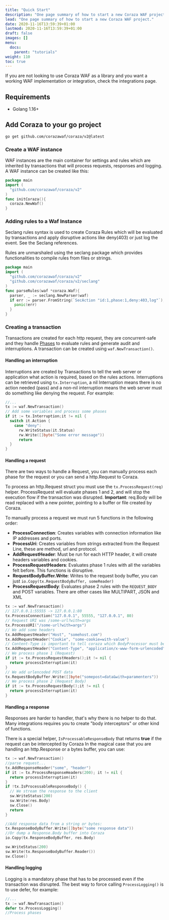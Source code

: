 ```yaml
---
title: "Quick Start"
description: "One page summary of how to start a new Coraza WAF project."
lead: "One page summary of how to start a new Coraza WAF project."
date: 2020-11-16T13:59:39+01:00
lastmod: 2020-11-16T13:59:39+01:00
draft: false
images: []
menu:
  docs:
    parent: "tutorials"
weight: 110
toc: true
---
```


If you are not looking to use Coraza WAF as a library and you want a working WAF implementation or integration, check the integrations page.
## Requirements

- Golang 1.16+

## Add Coraza to your go project

```sh
go get github.com/corazawaf/coraza/v2@latest
```

### Create a WAF instance

WAF instances are the main container for settings and rules which are inherited by transactions that will process requests, responses and logging. A WAF instance can be created like this:

```go
package main
import (
  "github.com/corazawaf/coraza/v2"
)
func initCoraza(){
  coraza.NewWaf()
}
```


### Adding rules to a Waf Instance

Seclang rules syntax is used to create Coraza Rules which will be evaluated by transactions and apply disruptive actions like deny(403) or just log the event. See the Seclang references.

Rules are unmarshaled using the seclang package which provides functionalities to compile rules from files or strings.

```go
package main
import (
  "github.com/corazawaf/coraza/v2"
  "github.com/corazawaf/coraza/v2/seclang"
)
func parseRules(waf *coraza.Waf){
  parser, _ := seclang.NewParser(waf)
  if err := parser.FromString(`SecAction "id:1,phase:1,deny:403,log"`); err != nil {
    panic(err)
  }
}
```

### Creating a transaction

Transactions are created for each http request, they are concurrent-safe and they handle [Phases](#) to evaluate rules and generate audit and interruptions. A transaction can be created using ```waf.NewTransaction()```.

#### Handling an interruption

Interruptions are created by Transactions to tell the web server or application what action is required, based on the rules actions. Interruptions can be retrieved using ```tx.Interruption```, a nil Interruption means there is no action needed (pass) and a non-nil interruption means the web server must do something like denying the request. For example:

```go
//...
tx := waf.NewTransaction()
// Add some variables and process some phases
if it := tx.Interruption;it != nil {
  switch it.Action {
    case "deny":
      rw.WriteStatus(it.Status)
      rw.Write([]byte("Some error message"))
      return
  }
}
```

#### Handling a request

There are two ways to handle a Request, you can manually process each phase for the request or you can send a http.Request to Coraza.

To process an http.Request struct you must use the ```tx.ProcessRequest(req)``` helper. ProcessRequest will evaluate phases 1 and 2, and will stop the execution flow if the transaction was disrupted. **Important**: req.Body will be read replaced with a new pointer, pointing to a buffer or file created by Coraza.

To manually process a request we must run 5 functions in the following order:

- **ProcessConnection**: Creates variables with connection information like IP addresses and ports.
- **ProcessUri**: Creates variables from strings extracted from the Request Line, these are method, url and protocol.
- **AddRequestHeader**: Must be run for each HTTP header, it will create headers variables and cookies.
- **ProcessRequestHeaders**: Evaluates phase 1 rules with all the variables felt before. This functions is disruptive.
- **RequestBodyBuffer.Write**: Writes to the request body buffer, you can just ```io.Copy(tx.RequestBodyBuffer, someReader)```
- **ProcessRequestBody**: Evaluates phase 2 rules with the ```REQUEST_BODY``` and POST variables. There are other cases like MULTIPART, JSON and XML

```go
tx := waf.NewTransaction()
// 127.0.0.1:55555 -> 127.0.0.1:80
tx.ProcessConnection("127.0.0.1", 55555, "127.0.0.1", 80)
// Request URI was /some-url?with=args
tx.ProcessURI("/some-url?with=args")
// We add some headers
tx.AddRequestHeader("Host", "somehost.com")
tx.AddRequestHeader("Cookie", "some-cookie=with-value")
// Content-Type is important to tell coraza which BodyProcessor must be used
tx.AddRequestHeader("Content-Type", "application/x-www-form-urlencoded")
// We process phase 1 (Request)
if it := tx.ProcessRequestHeaders();it != nil {
  return processInterruption(it)
}
// We add urlencoded POST data
tx.RequestBodyBuffer.Write([]byte("somepost=data&with=paramenters"))
// We process phase 2 (Request Body)
if it := tx.ProcessRequestBody();it != nil {
  return processInterruption(it)
}
```

#### Handling a response

Responses are harder to handler, that's why there is no helper to do that. Many integrations requires you to create "body interceptors" or other kind of functions.

There is a special helper, ```IsProcessableResponseBody``` that returns **true** if the request can be intercepted by Coraza
In the magical case that you are handling an http.Response or a bytes buffer, you can use:

```go
tx := waf.NewTransaction()
//parse request...
tx.AddResponseHeader("some", "header")
if it := tx.ProcessResponseHeaders(200); it != nil {
  return processInterruption(it)
}
if !tx.IsProcessableResponseBody() {
  // We stream the response to the client
  sw.WriteStatus(200)
  sw.Write(res.Body)
  sw.Close()
  return
}

//Add response data from a string or bytes:
tx.ResponseBodyBuffer.Write([]byte("some response data"))
//Or dump a Response.Body buffer into Coraza
io.Copy(tx.ResponseBodyBuffer, res.Body)

sw.WriteStatus(200)
sw.Write(tx.ResponseBodyBuffer.Reader())
sw.Close()
```

#### Handling logging

Logging is a mandatory phase that has to be processed even if the transaction was disrupted. The best way to force calling ```ProcessLogging()``` is to use defer, for example:

```go
//...
tx := waf.NewTransaction()
defer tx.ProcessLogging()
//Process phases
```